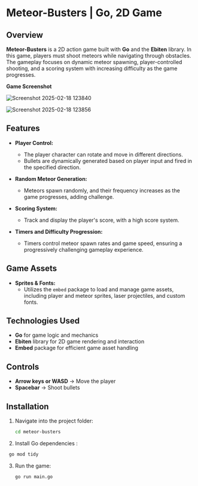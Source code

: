 # Meteor-Busters | Go, 2D Game

## Overview

**Meteor-Busters** is a 2D action game built with **Go** and the **Ebiten** library. In this game, players must shoot meteors while navigating through obstacles. The gameplay focuses on dynamic meteor spawning, player-controlled shooting, and a scoring system with increasing difficulty as the game progresses.

**Game Screenshot**

![Screenshot 2025-02-18 123840](https://github.com/user-attachments/assets/8d3cb8be-e731-45b2-a62b-6a05a18189b6)

![Screenshot 2025-02-18 123856](https://github.com/user-attachments/assets/cbee51dc-7c65-4874-af30-db18b9a48e0b)

## Features

- **Player Control:** 
  - The player character can rotate and move in different directions.
  - Bullets are dynamically generated based on player input and fired in the specified direction.
  
- **Random Meteor Generation:** 
  - Meteors spawn randomly, and their frequency increases as the game progresses, adding challenge.
  
- **Scoring System:** 
  - Track and display the player's score, with a high score system.
  
- **Timers and Difficulty Progression:** 
  - Timers control meteor spawn rates and game speed, ensuring a progressively challenging gameplay experience.

## Game Assets

- **Sprites & Fonts:** 
  - Utilizes the `embed` package to load and manage game assets, including player and meteor sprites, laser projectiles, and custom fonts.
  
## Technologies Used

- **Go** for game logic and mechanics
- **Ebiten** library for 2D game rendering and interaction
- **Embed** package for efficient game asset handling

## Controls

- **Arrow keys or WASD** → Move the player
- **Spacebar** → Shoot bullets

## Installation

1. Navigate into the project folder:
   ```bash
   cd meteor-busters
   ```
2. Install Go dependencies :
  ```bash
   go mod tidy
  ```
3. Run the game:
   ```bash
   go run main.go
